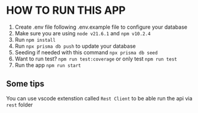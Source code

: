 # HOW TO RUN THIS APP

1. Create .env file following .env.example file to configure your database
2. Make sure you are using `node v21.6.1` and `npm v10.2.4`
3. Run `npm install`
4. Run `npx prisma db push` to update your database
5. Seeding if needed with this command `npx prisma db seed`
6. Want to run test? `npm run test:coverage` or only test `npm run test`
7. Run the app `npm run start`

## Some tips

You can use vscode extenstion called `Rest Client` to be able run the api via `rest` folder
